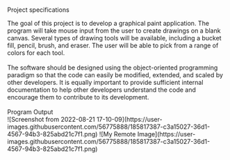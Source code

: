 #
Project specifications
<div>The goal of this project is to develop a graphical paint application. The program will take mouse input from the user to create drawings on a blank canvas. Several types of drawing tools will be available, including a bucket fill, pencil, brush, and eraser. The user will be able to pick from a range of colors for each tool.<div>
<br>
<dvi>The software should be designed using the object-oriented programming paradigm so that the code can easily be modified, extended, and scaled by other developers. It is equally important to provide sufficient internal documentation to help other developers understand the code and encourage them to contribute to its development.<div>

<br>
<div> Program Output<div>
![Screenshot from 2022-08-21 17-10-09](https://user-images.githubusercontent.com/56775888/185817387-c3a15027-36d1-4567-94b3-825abd21c7f1.png)
![My Remote Image](https://user-images.githubusercontent.com/56775888/185817387-c3a15027-36d1-4567-94b3-825abd21c7f1.png)
